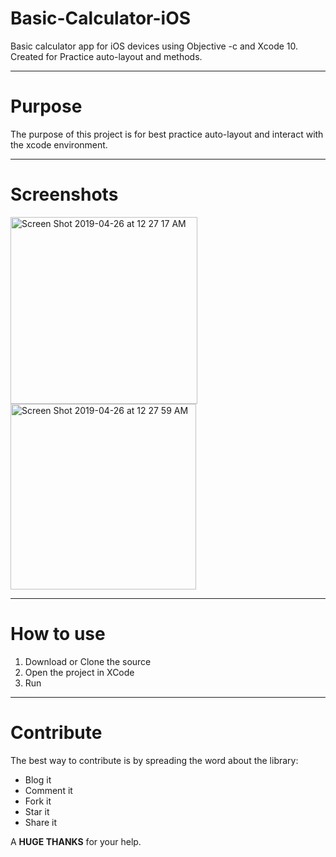 # Basic-Calculator-iOS

Basic calculator app for iOS devices using Objective -c and Xcode 10. Created for Practice auto-layout and methods.

---

# Purpose

The purpose of this project is for best practice auto-layout and interact with the xcode environment.

---

# Screenshots

<img width="299" alt="Screen Shot 2019-04-26 at 12 27 17 AM" src="https://user-images.githubusercontent.com/43614338/56761107-360e5e00-67ba-11e9-9c5c-b5825c536a4c.png">
<img width="297" alt="Screen Shot 2019-04-26 at 12 27 59 AM" src="https://user-images.githubusercontent.com/43614338/56761115-3c043f00-67ba-11e9-85e3-b670bea025d5.png">

---

# How to use

1. Download or Clone the source
2. Open the project in XCode
3. Run

---

# Contribute

The best way to contribute is by spreading the word about the library:

* Blog it
* Comment it
* Fork it
* Star it
* Share it

A **HUGE THANKS** for your help.

